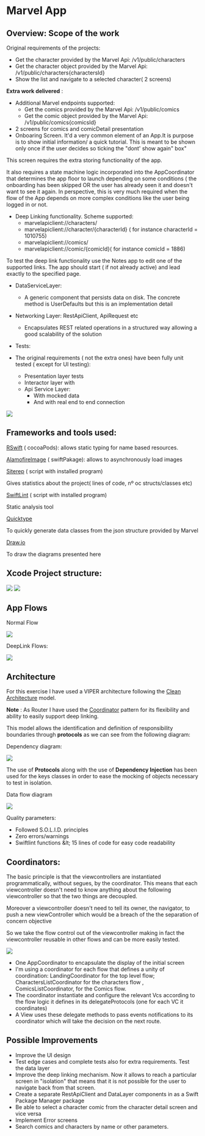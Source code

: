 # Marvel App

## Overview: Scope of the work

Original requirements of the projects:

- Get the character provided by the Marvel Api: /v1/public/characters
- Get the character object provided by the Marvel Api: /v1/public/characters{charactersId}
- Show the list and navigate to a selected character( 2 screens)

**Extra work delivered** :

- Additional Marvel endpoints supported:
  - Get the comics provided by the Marvel Api: /v1/public/comics
  - Get the comic object provided by the Marvel Api: /v1/public/comics{comicsId}
- 2 screens for comics and comicDetail presentation
- Onboaring Screen. It&#39;d a very common element of an App.It is purpose is to show initial information/ a quick tutorial. This is meant to be shown only once if the user decides so ticking the &quot;dont&#39; show again&quot; box&quot;

This screen requires the extra storing functionality of the app.

It also requires a state machine logic incorporated into the AppCoordinator that determines the app floor to launch depending on some conditions ( the onboarding has been skipped OR the user has already seen it and doesn&#39;t want to see it again. In perspective, this is very much required when the flow of the App depends on more complex conditions like the user being logged in or not.

- Deep Linking functionality. Scheme supported:
  - marvelapiclient://characters/
  - marvelapiclient://character/{characterId} ( for instance characterId = 1010755)
  - marvelapiclient://comics/
  - marvelapiclient://comic/{comicId}( for instance comicId = 1886)

To test the deep link functionality use the Notes app to edit one of the supported links. The app should start ( if not already active) and lead exactly to the specified page.

- DataServiceLayer:
  - A generic component that persists data on disk. The concrete method is UserDefaults but this is an implementation detail
- Networking Layer: RestApiClient, ApiRequest etc
  - Encapsulates REST related operations in a structured way allowing a good scalability of the solution
- Tests:

- The original requirements ( not the extra ones) have been fully unit tested ( except for UI testing):
  - Presentation layer tests
  - Interactor layer with
  - Api Service Layer:
    - With mocked data
    - And with real end to end connection

![](RackMultipart20200521-4-1jkmpqj_html_90e55a45c3d99061.png)

## Frameworks and tools used:

[RSwift](https://github.com/mac-cain13/R.swift) ( cocoaPods): allows static typing for name based resources.

[AlamofireImage](https://github.com/Alamofire/AlamofireImage) ( swiftPakage): allows to asynchronously load images

[Siterep](https://github.com/twostraws/Sitrep) ( script with installed program)

Gives statistics about the project( lines of code, nº oc structs/classes etc)

[SwiftLint](https://github.com/realm/SwiftLint) ( script with installed program)

Static analysis tool

[Quicktype](https://app.quicktype.io/)

To quickly generate data classes from the json structure provided by Marvel

[Draw.io](https://www.draw.io/)

To draw the diagrams presented here

##


## Xcode Project structure:

![](RackMultipart20200521-4-1jkmpqj_html_10b63880ad42d659.png) ![](RackMultipart20200521-4-1jkmpqj_html_57f202777e892eb0.png)

##


## App Flows

Normal Flow

![](RackMultipart20200521-4-1jkmpqj_html_16e8a8b8da90c775.png)

DeepLink Flows:

![](RackMultipart20200521-4-1jkmpqj_html_4ab0e6df264a2bcc.png)

## Architecture

For this exercise I have used a VIPER architecture following the [Clean Architecture](https://blog.cleancoder.com/uncle-bob/2012/08/13/the-clean-architecture.html) model.

**Note** : As Router I have used the [Coordinator](https://khanlou.com/2015/01/the-coordinator/) pattern for its flexibility and ability to easily support deep linking.

This model allows the identification and definition of responsibility boundaries through **protocols** as we can see from the following diagram:

Dependency diagram:

![](RackMultipart20200521-4-1jkmpqj_html_17cbd9bed01811fe.png)

The use of **Protocols** along with the use of **Dependency Injection** has been used for the keys classes in order to ease the mocking of objects necessary to test in isolation.

Data flow diagram

![](RackMultipart20200521-4-1jkmpqj_html_413899ddf5ea4df.png)

Quality parameters:

- Followed S.O.L.I.D. principles
- Zero errors/warnings
- Swiftlint functions \&lt; 15 lines of code for easy code readability

## Coordinators:

The basic principle is that the viewcontrollers are instantiated programmatically, without segues, by the coordinator. This means that each viewcontroller doesn&#39;t need to know anything about the following viewcontroller so that the two things are decoupled.

Moreover a viewcontroller doesn&#39;t need to tell its owner, the navigator, to push a new viewController which would be a breach of the the separation of concern objective

So we take the flow control out of the viewcontroller making in fact the viewcontroller reusable in other flows and can be more easily tested.

![](RackMultipart20200521-4-1jkmpqj_html_b3d5123c4ae0605b.png)

- One AppCoordinator to encapsulate the display of the initial screen
- I&#39;m using a coordinator for each flow that defines a unity of coordination: LandingCoordinator for the top level flow; CharactersListCoordinator for the characters flow , ComicsListCoordinator, for the Comics flow.
- The coordinator instantiate and configure the relevant Vcs according to the flow logic it defines in its delegateProtocols (one for each VC it coordinates)
- A View uses these delegate methods to pass events notifications to its coordinator which will take the decision on the next route.

## Possible Improvements

- Improve the UI design
- Test edge cases and complete tests also for extra requirements. Test the data layer
- Improve the deep linking mechanism. Now it allows to reach a particular screen in &quot;isolation&quot; that means that it is not possible for the user to navigate back from that screen.
- Create a separate RestApiClient and DataLayer components in as a Swift Package Manager package
- Be able to select a character comic from the character detail screen and vice versa
- Implement Error screens
- Search comics and characters by name or other parameters.
